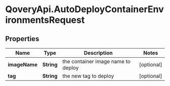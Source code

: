# QoveryApi.AutoDeployContainerEnvironmentsRequest

## Properties

Name | Type | Description | Notes
------------ | ------------- | ------------- | -------------
**imageName** | **String** | the container image name to deploy | [optional] 
**tag** | **String** | the new tag to deploy | [optional] 


